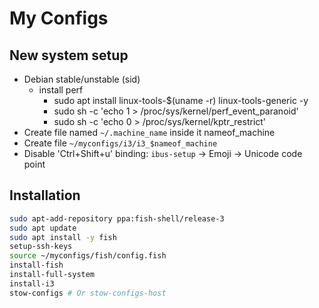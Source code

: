 # My Configs

## New system setup

- Debian stable/unstable (sid)
  - install perf
    - sudo apt install linux-tools-$(uname -r) linux-tools-generic -y
    - sudo sh -c 'echo 1 > /proc/sys/kernel/perf_event_paranoid'
    - sudo sh -c 'echo 0 > /proc/sys/kernel/kptr_restrict'
- Create file named `~/.machine_name` inside it nameof_machine
- Create file `~/myconfigs/i3/i3_$nameof_machine`
- Disable 'Ctrl+Shift+u' binding: `ibus-setup` -> Emoji -> Unicode code point

## Installation

```bash
sudo apt-add-repository ppa:fish-shell/release-3
sudo apt update
sudo apt install -y fish
setup-ssh-keys
source ~/myconfigs/fish/config.fish
install-fish
install-full-system
install-i3
stow-configs # Or stow-configs-host
```
